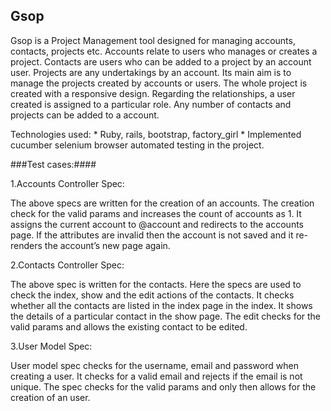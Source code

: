## Gsop ##


Gsop is a Project Management tool designed for managing accounts, contacts, projects etc. Accounts relate to users who manages or creates a project. Contacts are users who can be added to a project by an account user. Projects are any undertakings by an account. Its main aim is to manage the projects created by accounts or users. The whole project is created with a responsive design. Regarding the relationships, a user created is assigned to a particular role. Any number of contacts and projects can be added to a account.

Technologies used:
    * Ruby, rails, bootstrap, factory_girl
    * Implemented cucumber selenium browser automated testing in the project.


###Test cases:####

1.Accounts Controller Spec:

  The above specs are written for the creation of an accounts. The creation check for the valid params and increases the count of accounts as 1. It assigns the current account to @account and redirects to the accounts page. If the attributes are invalid then the account is not saved and it re-renders the account’s new page again.

2.Contacts Controller Spec:

 The above spec is written for the contacts. Here the specs are used to check the index, show and the edit actions of the contacts. It checks whether all the contacts are listed in the index page in the index. It shows the details of a particular contact in the show page. The edit checks for the valid params and allows the existing contact to be edited.

3.User Model Spec:

 User model spec checks for the username, email and password when creating a user. It checks for a valid email and rejects if the email is not unique. The spec checks for the valid params and only then allows for the creation of an user.
